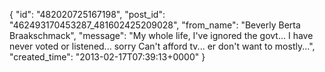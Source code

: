  {
   "id": "482020725167198",
   "post_id": "462493170453287_481602425209028",
   "from_name": "Beverly Berta Braakschmack",
   "message": "My whole life, I've ignored the govt... I have never voted or listened... sorry Can't afford tv... er don't want to mostly...",
   "created_time": "2013-02-17T07:39:13+0000"
 }
